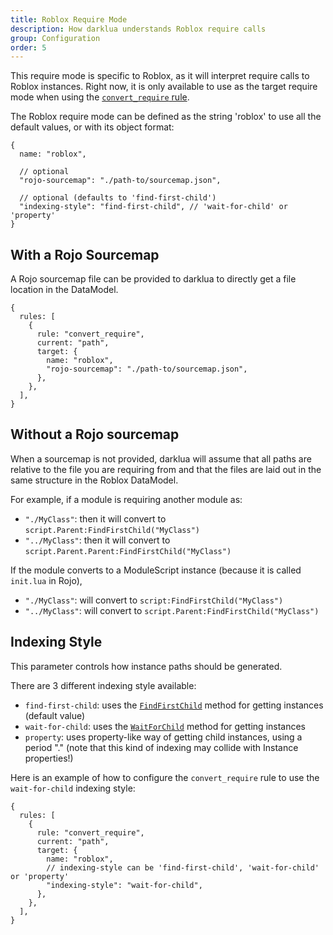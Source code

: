 ```yaml
---
title: Roblox Require Mode
description: How darklua understands Roblox require calls
group: Configuration
order: 5
---
```


This require mode is specific to Roblox, as it will interpret require calls to Roblox instances. Right now, it is only available to use as the target require mode when using the [`convert_require` rule](../rules/convert_require).

The Roblox require mode can be defined as the string 'roblox' to use all the default values, or with its object format:

```json5
{
  name: "roblox",

  // optional
  "rojo-sourcemap": "./path-to/sourcemap.json",

  // optional (defaults to 'find-first-child')
  "indexing-style": "find-first-child", // 'wait-for-child' or 'property'
}
```

## With a Rojo Sourcemap

A Rojo sourcemap file can be provided to darklua to directly get a file location in the DataModel.

```json5
{
  rules: [
    {
      rule: "convert_require",
      current: "path",
      target: {
        name: "roblox",
        "rojo-sourcemap": "./path-to/sourcemap.json",
      },
    },
  ],
}
```

## Without a Rojo sourcemap

When a sourcemap is not provided, darklua will assume that all paths are relative to the file you are requiring from and that the files are laid out in the same structure in the Roblox DataModel.

For example, if a module is requiring another module as:

- `"./MyClass"`: then it will convert to `script.Parent:FindFirstChild("MyClass")`
- `"../MyClass"`: then it will convert to `script.Parent.Parent:FindFirstChild("MyClass")`

If the module converts to a ModuleScript instance (because it is called `init.lua` in Rojo),

- `"./MyClass"`: will convert to `script:FindFirstChild("MyClass")`
- `"../MyClass"`: will convert to `script.Parent:FindFirstChild("MyClass")`

## Indexing Style

This parameter controls how instance paths should be generated.

There are 3 different indexing style available:

- `find-first-child`: uses the [`FindFirstChild`](https://create.roblox.com/docs/reference/engine/classes/Instance#FindFirstChild) method for getting instances (default value)
- `wait-for-child`: uses the [`WaitForChild`](https://create.roblox.com/docs/reference/engine/classes/Instance#WaitForChild) method for getting instances
- `property`: uses property-like way of getting child instances, using a period "." (note that this kind of indexing may collide with Instance properties!)

Here is an example of how to configure the `convert_require` rule to use the `wait-for-child` indexing style:

```json5
{
  rules: [
    {
      rule: "convert_require",
      current: "path",
      target: {
        name: "roblox",
        // indexing-style can be 'find-first-child', 'wait-for-child' or 'property'
        "indexing-style": "wait-for-child",
      },
    },
  ],
}
```
